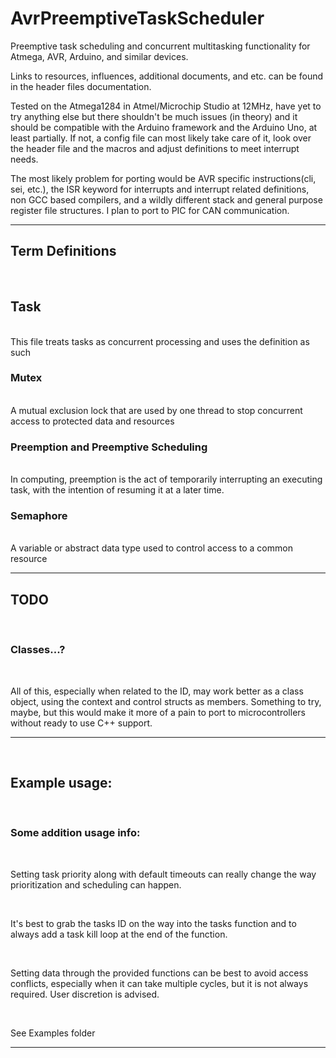 # AvrPreemptiveTaskScheduler
Preemptive task scheduling and concurrent multitasking functionality for Atmega, AVR, Arduino, and similar devices. 



Links to resources, influences, additional documents, and etc. can be found in the header files documentation.



Tested on the Atmega1284 in Atmel/Microchip Studio at 12MHz, have yet to try anything else but there shouldn't be much issues (in theory) and it should be compatible with the Arduino framework and the Arduino Uno, at least partially. If not, a config file can most likely take care of it, look over the header file and the macros and adjust definitions to meet interrupt needs.





The most likely problem for porting would be AVR specific instructions(cli, sei, etc.), the ISR keyword for interrupts and interrupt related definitions, non GCC based compilers, and a wildly different stack and general purpose register file structures. I plan to port to PIC for CAN communication.





<hr>

## Term Definitions
<br>

## Task

<br>
This file treats tasks as concurrent processing and uses the definition as such
<br>


### Mutex 
<br> 
A mutual exclusion lock that are used by one thread to stop concurrent access to protected data and resources
<br>


### Preemption and Preemptive Scheduling
<br>
In computing, preemption is the act of temporarily interrupting an executing task, with the intention of resuming it at a later time.
<br>



### Semaphore
<br>
A variable or abstract data type used to control access to a common resource

<hr>

## TODO

<br>

### Classes...?

<br>


All of this, especially when related to the ID, may work better as a class object, using the context and control structs as members. Something to try, maybe, but this would make it more of a pain to port to microcontrollers without ready to use C++ support.



<hr>

<br>




## Example usage:

<br>

### Some addition usage info: 
<br>

Setting task priority along with default timeouts can really change the way prioritization and scheduling can happen.

<br>

It's best to grab the tasks ID on the way into the tasks function and to always add a task kill loop at the end of the function.

<br>

Setting data through the provided functions can be best to avoid access conflicts, especially when it can take multiple cycles, but it is not always required. User discretion is advised.

<br>

See Examples folder

<hr>

<br>
